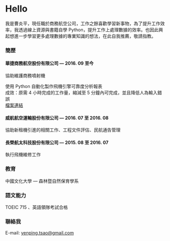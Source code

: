 # Hello
我是曹炎平，現任職於商務航空公司，工作之餘喜歡學習新事物，為了提升工作效率，我透過線上資源與書籍自學 Python，提升工作上處理數據的效率。也因此興起想進一步學習更多處理數據的專業知識的想法，在此自我推薦，敬請指教。

### 簡歷
#### 華捷商務航空股份有限公司 — 2016. 09 至今
協助維護商務噴射機

使用 Python 自動化製作飛機引擎可靠度分析報表   
成效：原需 4 小時完成的工作量，縮減至 5 分鐘內可完成，並且降低人為輸入錯誤  
[檔案連結](https://github.com/ccu92/python-tool/blob/master/COMBO.py)

#### 威航航空運輸股份有限公司 — 2016. 07 至 2016. 08
協助新租機引進的相關工作、工程文件評估、民航通告管理

#### 長榮航太科技股份有限公司 — 2015. 08 至 2016. 07
執行飛機維修工作

### 教育
中國文化大學 — 森林暨自然保育學系

### 語文能力
TOEIC 715 、英語領隊考試合格

  
### 聯絡我
E-mail: [yenping.tsao@gmail.com](mailto:yenping.tsao@gmail.com)
